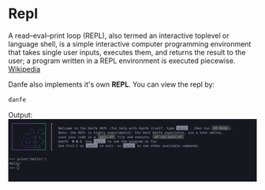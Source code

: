 # Repl
A read–eval–print loop (REPL), also termed an interactive toplevel or language shell, is a simple interactive computer programming environment that takes single user inputs, executes them, and returns the result to the user; a program written in a REPL environment is executed piecewise. [Wikipedia](https://en.wikipedia.org/wiki/Read%E2%80%93eval%E2%80%93print_loop) <br>

Danfe also implements it's own **REPL**.
You can view the repl by:
```bash
danfe
```
Output:
![Danfe REPL](./assets/danfe_repl.png)